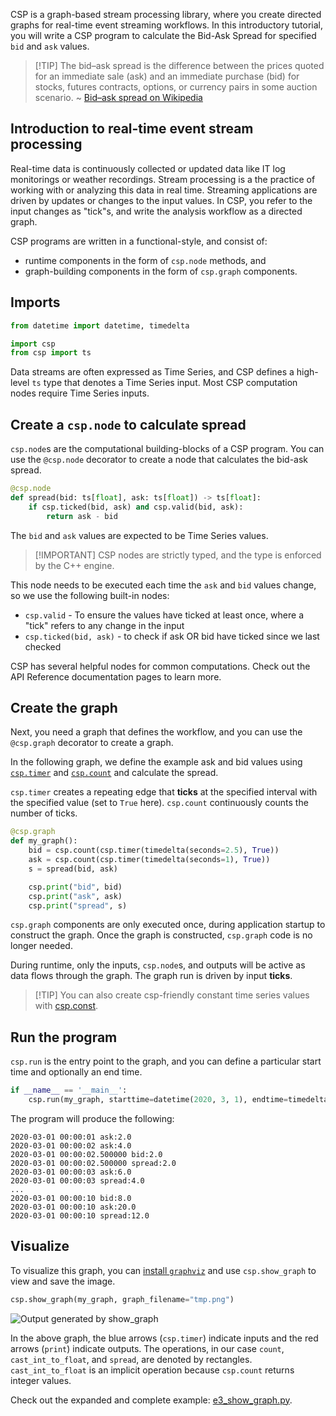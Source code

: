 CSP is a graph-based stream processing library, where you create directed graphs for real-time event streaming workflows.
In this introductory tutorial, you will write a CSP program to calculate the Bid-Ask Spread for specified `bid` and `ask` values.

> \[!TIP\]
> The bid–ask spread is the difference between the prices quoted for an immediate sale (ask) and an immediate purchase (bid) for stocks, futures contracts, options, or currency pairs in some auction scenario.
> ~ [Bid–ask spread on Wikipedia](https://en.wikipedia.org/wiki/Bid%E2%80%93ask_spread)

## Introduction to real-time event stream processing

Real-time data is continuously collected or updated data like IT log monitorings or weather recordings. Stream processing is a the practice of working with or analyzing this data in real time. Streaming applications are driven by updates or changes to the input values. In CSP, you refer to the input changes as "tick"s, and write the analysis workflow as a directed graph.

CSP programs are written in a functional-style, and consist of:

- runtime components in the form of `csp.node` methods, and
- graph-building components in the form of `csp.graph` components.

## Imports

```python
from datetime import datetime, timedelta

import csp
from csp import ts
```

Data streams are often expressed as Time Series, and CSP defines a high-level `ts` type that denotes a Time Series input. Most CSP computation nodes require Time Series inputs.

## Create a `csp.node` to calculate spread

`csp.node`s are the computational building-blocks of a CSP program. You can use the `@csp.node` decorator to create a node that calculates the bid-ask spread.

```python
@csp.node
def spread(bid: ts[float], ask: ts[float]) -> ts[float]:
    if csp.ticked(bid, ask) and csp.valid(bid, ask):
        return ask - bid
```

The `bid` and `ask` values are expected to be Time Series values.

> \[!IMPORTANT\]
> CSP nodes are strictly typed, and the type is enforced by the C++ engine.

This node needs to be executed each time the `ask` and `bid` values change, so we use the following built-in nodes:

- `csp.valid` - To ensure the values have ticked at least once, where a "tick" refers to any change in the input
- `csp.ticked(bid, ask)` - to check if ask OR bid have ticked since we last checked

CSP has several helpful nodes for common computations. Check out the API Reference documentation pages to learn more.

## Create the graph

Next, you need a graph that defines the workflow, and you can use the `@csp.graph` decorator to create a graph.

In the following graph, we define the example ask and bid values using [`csp.timer`](Base-Adapters-API#csptimer) and [`csp.count`](Base-Nodes-API#cspcount) and calculate the spread.

`csp.timer` creates a repeating edge that **ticks** at the specified interval with the specified value (set to `True` here). `csp.count` continuously counts the number of ticks.

```python
@csp.graph
def my_graph():
    bid = csp.count(csp.timer(timedelta(seconds=2.5), True))
    ask = csp.count(csp.timer(timedelta(seconds=1), True))
    s = spread(bid, ask)

    csp.print("bid", bid)
    csp.print("ask", ask)
    csp.print("spread", s)
```

`csp.graph` components are only executed once, during application startup to construct the graph. Once the graph is constructed, `csp.graph` code is no longer needed.

During runtime, only the inputs, `csp.node`s, and outputs will be active as data flows through the graph. The graph run is driven by input **ticks**.

> \[!TIP\]
> You can also create csp-friendly constant time series values with [csp.const](Base-Adapters-API#cspconst).

## Run the program

`csp.run` is the entry point to the graph, and you can define a particular start time and optionally an end time.

```python
if __name__ == '__main__':
    csp.run(my_graph, starttime=datetime(2020, 3, 1), endtime=timedelta(seconds=10))
```

The program will produce the following:

```python-console
2020-03-01 00:00:01 ask:2.0
2020-03-01 00:00:02 ask:4.0
2020-03-01 00:00:02.500000 bid:2.0
2020-03-01 00:00:02.500000 spread:2.0
2020-03-01 00:00:03 ask:6.0
2020-03-01 00:00:03 spread:4.0
...
2020-03-01 00:00:10 bid:8.0
2020-03-01 00:00:10 ask:20.0
2020-03-01 00:00:10 spread:12.0
```

## Visualize

To visualize this graph, you can [install `graphviz`](https://graphviz.readthedocs.io/en/stable/manual.html) and use `csp.show_graph` to view and save the image.

```python
csp.show_graph(my_graph, graph_filename="tmp.png")
```

![Output generated by show_graph](images/ask-bid-graph.png)

In the above graph, the blue arrows (`csp.timer`) indicate inputs and the red arrows (`print`) indicate outputs. The operations, in our case `count`, `cast_int_to_float`, and `spread`, are denoted by rectangles. `cast_int_to_float` is an implicit operation because `csp.count` returns integer values.

Check out the expanded and complete example: [e3_show_graph.py](https://github.com/Point72/csp/blob/main/examples/01_basics/e3_show_graph.py).
